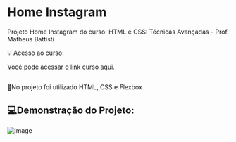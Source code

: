 # Home Instagram

Projeto Home Instagram do curso: HTML e CSS: Técnicas Avançadas - Prof. Matheus Battisti

💡 Acesso ao curso:

[Você pode acessar o link curso aqui](https://www.udemy.com/course/html5-e-css3-tecnicas-avancadas-com-flexbox-e-3-projetos/).

##
📌No projeto foi utilizado HTML, CSS e Flexbox

##

## 💻Demonstração do Projeto:
![image](https://github.com/biancamartinelli/home-instagram/assets/107266212/6028f546-9f08-4bdb-86a4-24e691a26b8d)
